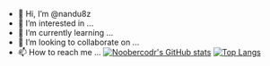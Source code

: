 - 👋 Hi, I’m @nandu8z
- 👀 I’m interested in ...
- 🌱 I’m currently learning ...
- 💞️ I’m looking to collaborate on ...
- 📫 How to reach me ...
[![Noobercodr's GitHub stats](https://github-readme-stats-olcd.vercel.app/api?username=noobercodr&show_icons=true&theme=transparent&card_width=400&hide_title=true&hide_border=true)](https://github.com/noobercodr)  [![Top Langs](https://github-readme-stats-olcd.vercel.app/api/top-langs/?username=noobercodr&layout=compact&exclude_repo=noobercodr.github.io&card_width=350&theme=transparent&hide_border=true)](https://github.com/noobercodr)
<!---
noobercodr/noobercodr is a ✨ special ✨ repository because its `README.md` (this file) appears on your GitHub profile.
You can click the Preview link to take a look at your changes.
--->
